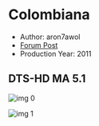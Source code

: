 # Colombiana

* Author: aron7awol
* [Forum Post](https://www.avsforum.com/threads/bass-eq-for-filtered-movies.2995212/post-58566042)
* Production Year: 2011

## DTS-HD MA 5.1

![img 0](https://i.imgur.com/UUGYl47.jpg)

![img 1](https://i.imgur.com/YB6eAK8.png)

